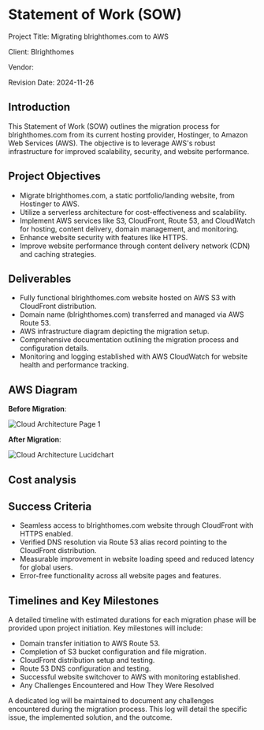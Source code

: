 # Statement of Work (SOW)

Project Title: Migrating blrighthomes.com to AWS

Client: Blrighthomes

Vendor:

Revision Date: 2024-11-26

## Introduction

This Statement of Work (SOW) outlines the migration process for blrighthomes.com from its current hosting provider, Hostinger, to Amazon Web Services (AWS). The objective is to leverage AWS's robust infrastructure for improved scalability, security, and website performance.

## Project Objectives

- Migrate blrighthomes.com, a static portfolio/landing website, from Hostinger to AWS.
- Utilize a serverless architecture for cost-effectiveness and scalability.
- Implement AWS services like S3, CloudFront, Route 53, and CloudWatch for hosting, content delivery, domain management, and monitoring.
- Enhance website security with features like HTTPS.
- Improve website performance through content delivery network (CDN) and caching strategies.

## Deliverables

- Fully functional blrighthomes.com website hosted on AWS S3 with CloudFront distribution.
- Domain name (blrighthomes.com) transferred and managed via AWS Route 53.
- AWS infrastructure diagram depicting the migration setup.
- Comprehensive documentation outlining the migration process and configuration details.
- Monitoring and logging established with AWS CloudWatch for website health and performance tracking.

## AWS Diagram

**Before Migration**: 

![Cloud Architecture Page 1](https://github.com/user-attachments/assets/6ccd800b-dd77-44fa-8c35-0fe374792a51)


**After Migration**:

![Cloud Architecture Lucidchart](https://github.com/user-attachments/assets/6a0e1725-72ea-417d-8487-1018893e2300)

## Cost analysis



## Success Criteria

- Seamless access to blrighthomes.com website through CloudFront with HTTPS enabled.
- Verified DNS resolution via Route 53 alias record pointing to the CloudFront distribution.
- Measurable improvement in website loading speed and reduced latency for global users.
- Error-free functionality across all website pages and features.

## Timelines and Key Milestones

A detailed timeline with estimated durations for each migration phase will be provided upon project initiation. Key milestones will include:

- Domain transfer initiation to AWS Route 53.
- Completion of S3 bucket configuration and file migration.
- CloudFront distribution setup and testing.
- Route 53 DNS configuration and testing.
- Successful website switchover to AWS with monitoring established.
- Any Challenges Encountered and How They Were Resolved
  
A dedicated log will be maintained to document any challenges encountered during the migration process. This log will detail the specific issue, the implemented solution, and the outcome.









